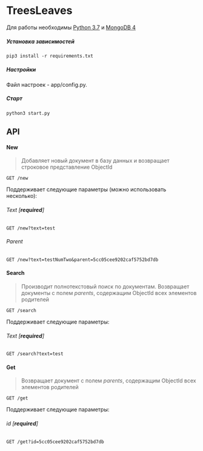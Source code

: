 # TreesLeaves

Для работы необходимы [Python 3.7](https://www.python.org/downloads/) и [MongoDB 4](https://docs.mongodb.com/manual/installation/)

##### Установка зависимостей
```
pip3 install -r requirements.txt
```

##### Настройки
Файл настроек - app/config.py.

##### Старт
```
python3 start.py
```

## API
#### New
> Добавляет новый документ в базу данных и возвращает строковое представление ObjectId
```
GET /new
```

Поддерживает следующие параметры (можно использовать несколько):

###### Text [**required**]
```
GET /new?text=test
```

###### Parent
```
GET /new?text=testNumTwo&parent=5cc05cee9202caf5752bd7db
```
#### Search
> Производит полнотекстовый поиск по документам. Возвращает документы с полем *parents*, содержащим ObjectId всех элементов родителей
```
GET /search
```

Поддерживает следующие параметры:

###### Text [**required**]
```
GET /search?text=test
```

#### Get
> Возвращает документ с полем *parents*, содержащим ObjectId всех элементов родителей
```
GET /get
```

Поддерживает следующие параметры:

###### id [**required**]
```
GET /get?id=5cc05cee9202caf5752bd7db
```
